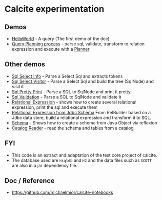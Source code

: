 # Calcite experimentation


## Demos

  * [HelloWorld](src/main/java/com/gerardnico/calcite/demo/HelloWorld.java) - A query (The first demo of the doc)
  * [Query Planning process](src/test/java/com/gerardnico/calcite/CalciteFrameworksTest.java) - parse sql, validate, transform to relation expression and execute with a [Planner](https://github.com/apache/calcite/blob/master/core/src/main/java/org/apache/calcite/tools/Planner.java)

## Other demos
 
  * [Sql Select Info](src/test/java/com/gerardnico/calcite/CalciteSqlSelectTest.java) - Parse a Select Sql and extracts tokens
  * [Sql Select Visitor](src/test/java/com/gerardnico/calcite/CalciteSqlVisitorTest.java) - Parse a Select Sql and build the tree (SqlNode) and visit it
  * [Sql Pretty Print](src/test/java/com/gerardnico/calcite/CalciteSqlWriterTest.java) - Parse a SQL to SqlNode and print it pretty
  * [Sql Validation](src/test/java/com/gerardnico/calcite/CalciteSqlValidationTest.java) - Parse a SQL to SqlNode and validate it
  * [Relational Expression](src/test/java/com/gerardnico/calcite/CalciteRelExpressionTest.java) - shows how to create several relational expression, print the sql and execute them
  * [Relational Expression from Jdbc Schema](src/test/java/com/gerardnico/calcite/CalciteRelJdbcTest.java) From RelBuilder based on a Jdbc data store, build a relational expression and transform it to SQL.       
  * [Schema](src/test/java/com/gerardnico/calcite/CalciteSchemaTest.java) - Shows how to create a schema from Java Object via reflexion
  * [Catalog Reader](src/test/java/com/gerardnico/calcite/CalciteCatalogsTest.java) - read the schema and tables from a catalog 
   
  
## FYI

  * This code is an extract and adaptation of the test core project of calcite.
  * The database used are `Hsqldb` and `H2` and the data files such as `SCOTT` are also in a jar dependency file.
  
## Doc / Reference

  * https://github.com/michaelmior/calcite-notebooks



